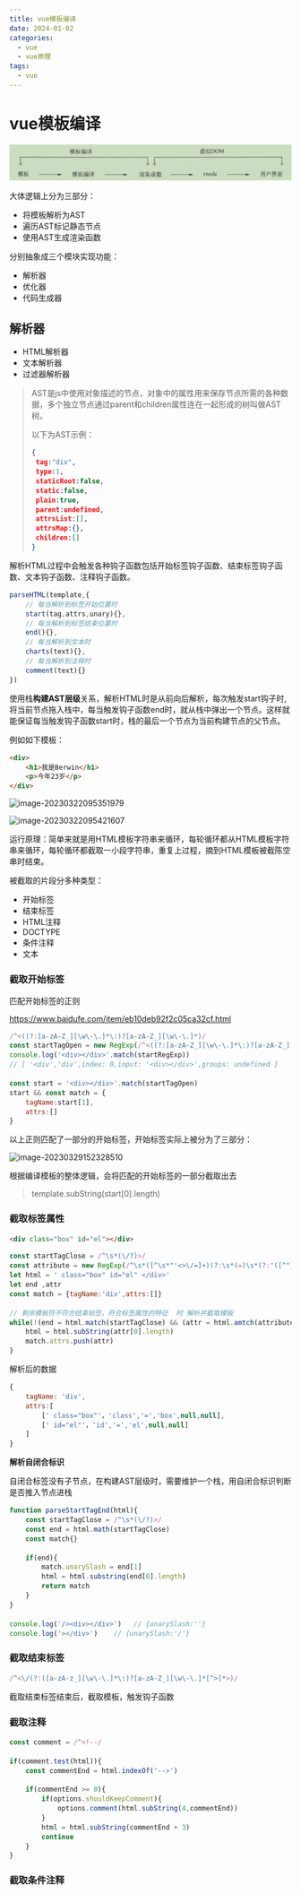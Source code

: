 ```yaml
---
title: vue模板编译
date: 2024-01-02
categories:
  - vue
  - vue原理
tags:
  - vue
---
```


# vue模板编译

![image-20230322091038615](./img/image-20230322091038615.png)

大体逻辑上分为三部分：

- 将模板解析为AST
- 遍历AST标记静态节点
- 使用AST生成渲染函数

分别抽象成三个模块实现功能：

- 解析器
- 优化器
- 代码生成器

## 解析器

- HTML解析器
- 文本解析器
- 过滤器解析器

> AST是js中使用对象描述的节点，对象中的属性用来保存节点所需的各种数据，多个独立节点通过parent和children属性连在一起形成的树叫做AST树。
>
> 以下为AST示例：
>
> ```json
> {
>  tag:"div",
>  type:1,
>  staticRoot:false,
>  static:false,
>  plain:true,
>  parent:undefined,
>  attrsList:[],
>  attrsMap:{},
>  children:[]
> }
> ```

解析HTML过程中会触发各种钩子函数包括开始标签钩子函数、结束标签钩子函数、文本钩子函数、注释钩子函数。

```js
parseHTML(template,{
    // 每当解析到标签开始位置时
    start(tag,attrs,unary){},
    // 每当解析到标签结束位置时
    end(){},
    // 每当解析到文本时
    charts(text){},
    // 每当解析到注释时
    comment(text){}
})
```

使用栈**构建AST层级**关系，解析HTML时是从前向后解析，每次触发start钩子时,将当前节点拖入栈中，每当触发钩子函数end时，就从栈中弹出一个节点。这样就能保证每当触发钩子函数start时，栈的最后一个节点为当前构建节点的父节点。

例如如下模板：

```html
<div>
	<h1>我是Berwin</h1>
    <p>今年23岁</p>
</div>
```

![image-20230322095351979](img/image-20230322095351979.png)

![image-20230322095421607](img/image-20230322095421607.png)

运行原理：简单来就是用HTML模板字符串来循环，每轮循环都从HTML模板字符串来循环，每轮循环都截取一小段字符串，重复上过程，摘到HTML模板被截陈空串时结束。

被截取的片段分多种类型：

- 开始标签
- 结束标签
- HTML注释
- DOCTYPE
- 条件注释
- 文本

### 截取开始标签

匹配开始标签的正则

https://www.baidufe.com/item/eb10deb92f2c05ca32cf.html

```js
/^<((?:[a-zA-Z_][\w\-\.]*\:)?[a-zA-Z_][\w\-\.]*)/
const startTagOpen = new RegExp(/^<((?:[a-zA-Z_][\w\-\.]*\:)?[a-zA-Z_][\w\-\.]*)/)
console.log('<div></div>'.match(startRegExp))
// [ '<div','div',index: 0,input: '<div></div>',groups: undefined ]

const start = '<div></div>'.match(startTagOpen)
start && const match = {
    tagName:start[1],
    attrs:[]
}
```

以上正则匹配了一部分的开始标签，开始标签实际上被分为了三部分：

![image-20230329152328510](img/image-20230329152328510.png)

根据编译模板的整体逻辑，会将匹配的开始标签的一部分截取出去

> template.subString(start[0].length)

### 截取标签属性

```html
<div class="box" id="el"></div>
```

```js
const startTagClose = /^\s*(\/?)>/
const attribute = new RegExp(/^\s*([^\s*"'<>\/=]+)(?:\s*(=)\s*(?:"([^"]*)"+|'([^]')*'+|([^\s"'=<>`]+)))?/)
let html = ' class="box" id="el" </div>'
let end ,attr
const match = {tagName:'div',attrs:[]}

// 剩余模板符不符合结束标签，符合标签属性的特征  时 解析并截取模板
while(!(end = html.match(startTagClose) && (attr = html.amtch(attribute))){
    html = html.subString(attr[0].length)
	match.attrs.push(attr)
}
```

解析后的数据

```js
{
    tagName: 'div',
    attrs:[
        [' class="box"'，'class','=','box',null,null],
        [' id="el"'，'id','=','el',null,null]
    ]
}
```

**解析自闭合标识**

自闭合标签没有子节点，在构建AST层级时，需要维护一个栈，用自闭合标识判断是否推入节点进栈 

```js
function parseStartTagEnd(html){
    const startTagClose = /^\s*(\/?)>/
    const end = html.math(startTagClose)
    const match{}
    
    if(end){
        match.unarySlash = end[1]
        html = html.substring(end[0].length)
        return match
    }
}

console.log('/><div></div>')   // {unarySlash:''}
console.log('></div>')    // {unarySlash:'/'}
```

### 截取结束标签

```js
/^<\/(?:([a-zA-z_][\w\-\.]*\:)?[a-zA-Z_][\w\-\.]*[^>]*>)/
```

截取结束标签结束后，截取模板，触发钩子函数

### 截取注释

```js
const comment = /^<!--/

if(comment.test(html)){
    const commentEnd = html.indexOf('-->')
    
    if(commentEnd >= 0){
        if(options.shouldKeepComment){
            options.comment(html.subString(4,commentEnd))
        }
        html = html.subString(commentEnd + 3)
        continue
    }
}
```



### 截取条件注释

